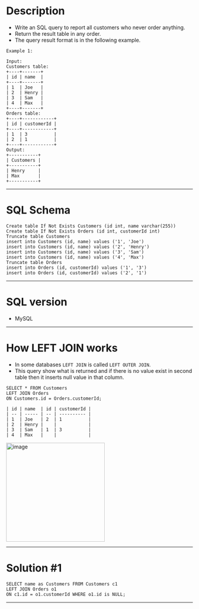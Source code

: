 # Description
- Write an SQL query to report all customers who never order anything.
- Return the result table in any order.
- The query result format is in the following example.

```
Example 1:

Input: 
Customers table:
+----+-------+
| id | name  |
+----+-------+
| 1  | Joe   |
| 2  | Henry |
| 3  | Sam   |
| 4  | Max   |
+----+-------+
Orders table:
+----+------------+
| id | customerId |
+----+------------+
| 1  | 3          |
| 2  | 1          |
+----+------------+
Output: 
+-----------+
| Customers |
+-----------+
| Henry     |
| Max       |
+-----------+
```
***

# SQL Schema
```
Create table If Not Exists Customers (id int, name varchar(255))
Create table If Not Exists Orders (id int, customerId int)
Truncate table Customers
insert into Customers (id, name) values ('1', 'Joe')
insert into Customers (id, name) values ('2', 'Henry')
insert into Customers (id, name) values ('3', 'Sam')
insert into Customers (id, name) values ('4', 'Max')
Truncate table Orders
insert into Orders (id, customerId) values ('1', '3')
insert into Orders (id, customerId) values ('2', '1')
```
***

# SQL version
- MySQL
***

# How LEFT JOIN works
- In some databases `LEFT JOIN` is called `LEFT OUTER JOIN`.
- This query show what is returned and if there is no value exist in second table then it inserts null value in that column. 
```
SELECT * FROM Customers
LEFT JOIN Orders 
ON Customers.id = Orders.customerId;

| id | name  | id | customerId |
| -- | ----- | -- | ---------- |
| 1  | Joe   | 2  | 1          |
| 2  | Henry |    |            |
| 3  | Sam   | 1  | 3          |
| 4  | Max   |    |            |
```
<img width="266" alt="image" src="https://user-images.githubusercontent.com/89139139/206686205-b6a84382-bca9-4926-8a2d-29fd36c3fa26.png">

***

# Solution #1
```
SELECT name as Customers FROM Customers c1
LEFT JOIN Orders o1 
ON c1.id = o1.customerId WHERE o1.id is NULL;
```
***

